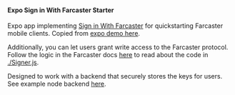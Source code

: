 #### Expo Sign in With Farcaster Starter

Expo app implementing [Sign in With Farcaster](https://github.com/farcasterxyz/protocol/discussions/110) for quickstarting Farcaster mobile clients. Copied from [expo demo here](https://github.com/farcasterxyz/auth-monorepo/tree/main/examples/authkit-expo-demo).

Additionally, you can let users grant write access to the Farcaster protocol. Follow the logic in the Farcaster docs [here](https://docs.farcaster.xyz/reference/warpcast/signer-requests) to read about the code in [./Signer.js](./Signer.js).

Designed to work with a backend that securely stores the keys for users. See example node backend [here](https://github.com/seanrobenalt/farcaster-node-starter).
